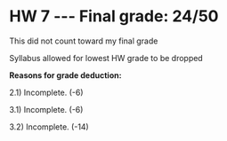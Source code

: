 # HW 7 --- Final grade: 24/50

This did not count toward my final grade

Syllabus allowed for lowest HW grade to be dropped

**Reasons for grade deduction:**

2.1) Incomplete. (-6)

3.1) Incomplete. (-6)

3.2) Incomplete. (-14)
